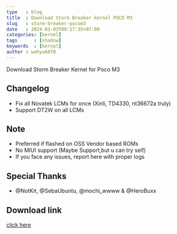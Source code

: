 ```yaml
---
type   : blog
title  : Download Storm Breaker kernel POCO M3
slug   : storm-breaker-pocom3
date   : 2024-03-03T09:17:35+07:00
categories: [kernel]
tags      : [shadow]
keywords  : [kernel]
author : wahyu6070
---
```


Download Storm Breaker Kernel for Poco M3

## Changelog
- Fix all Novatek LCMs for once (Xinli, TD4330, nt36672a truly) 
- Support DT2W on all LCMs

## Note
- Preferred if flashed on OSS Vendor based ROMs
- No MIUI support (Maybe Support,but u can try self)
- If you face any issues, report here with proper logs

## Special Thanks
- @NotKit, @SebaUbuntu, @mochi_wwww & @HeroBuxx


## Download link

[click here](https://github.com/stormbreaker-project/kernel_poco_citrus/releases/download/chime/StormBreaker-chime-r5-21-07-2022.zip)
